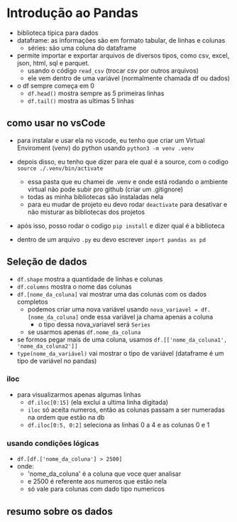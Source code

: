 # Introdução ao Pandas

- biblioteca típica para dados
- dataframe: as informações são em formato tabular, de linhas e colunas
    - séries: são uma coluna do dataframe
- permite importar e exportar arquivos de diversos tipos, como csv, excel, json, html, sql e parquet.
    - usando o código `read_csv` (trocar csv por outros arquivos)
    - ele vem dentro de uma variável (normalmente chamada df ou dados)
- o df sempre começa em 0
    - `df.head()` mostra sempre as 5 primeiras linhas
    - `df.tail()` mostra as ultimas 5 linhas


## como usar no vsCode

- para instalar e usar ela no vscode, eu tenho que criar um Virtual Enviroment (venv) do python usando `python3 -m venv .venv`
- depois disso, eu tenho que dizer para ele qual é a source, com o codigo `source ./.venv/bin/activate`
    - essa pasta que eu chamei de .venv e onde está rodando o ambiente virtual não pode subir pro github (criar um .gitignore)
    - todas as minha bibliotecas são instaladas nela
    - para eu mudar de projeto eu devo rodar `deactivate` para desativar e não misturar as bibliotecas dos projetos
- após isso, posso rodar o codigo `pip install` e dizer qual é a biblioteca

- dentro de um arquivo `.py` eu devo escrever `import pandas as pd`

## Seleção de dados

- `df.shape` mostra a quantidade de linhas e colunas
- `df.columns` mostra o nome das colunas
- `df.[nome_da_coluna]` vai mostrar uma das colunas com os dados completos
    - podemos criar uma nova variável usando `nova_variavel = df.[nome_da_coluna]` onde essa variável ja chama apenas a coluna
        - o tipo dessa nova_variavel será `Series`
    - se usarmos apenas `df.nome_da_coluna`
- se formos pegar mais de uma coluna, usamos `df.[['nome_da_coluna1', 'nome_da_coluna2']]`
- `type(nome_da_variável)` vai mostrar o tipo de variável (dataframe é um tipo de variável no pandas)

### iloc

- para visualizarmos apenas algumas linhas
    - `df.iloc[0:15]` (ela exclui a ultima linha digitada)
    - `iloc` só aceita numeros, então as colunas passam a ser numeradas na ordem que estão na db
    - `df.iloc[0:5, 0:2]` seleciona as linhas 0 a 4 e as colunas 0 e 1

### usando condições lógicas

- `df.[df.['nome_da_coluna'] > 2500]`
- onde:
    - 'nome_da_coluna' é a coluna que voce quer analisar
    - e 2500 é referente aos numeros que estão nela
    - só vale para colunas com dado tipo numericos

## resumo sobre os dados


